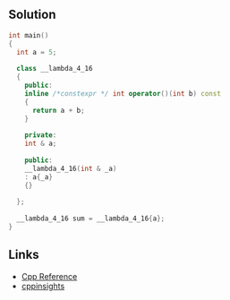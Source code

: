 ## Solution

```cpp
int main()
{
  int a = 5;
    
  class __lambda_4_16
  {
    public: 
    inline /*constexpr */ int operator()(int b) const
    {
      return a + b;
    }
    
    private: 
    int & a;
    
    public:
    __lambda_4_16(int & _a)
    : a{_a}
    {}
    
  };
  
  __lambda_4_16 sum = __lambda_4_16{a};
}
```

## Links

- [Cpp Reference](https://de.cppreference.com/w/cpp/language/lambda)
- [cppinsights](https://cppinsights.io/)